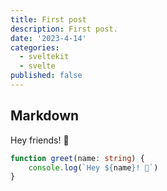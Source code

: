 ```yaml
---
title: First post
description: First post.
date: '2023-4-14'
categories:
  - sveltekit
  - svelte
published: false
---
```


## Markdown

Hey friends! 👋

```ts
function greet(name: string) {
	console.log(`Hey ${name}! 👋`)
}
```
